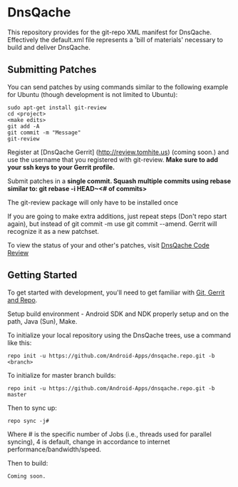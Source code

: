 DnsQache
=====================
This repository provides for the git-repo XML manifest for DnsQache.
Effectively the default.xml file represents a 'bill of materials' necessary to build and deliver DnsQache.

Submitting Patches
------------------
You can send patches by using commands similar to the following example for Ubuntu (though development is not limited to Ubuntu):

    sudo apt-get install git-review
    cd <project>
    <make edits>
    git add -A
    git commit -m "Message"
    git-review

Register at [DnsQache Gerrit] (http://review.tomhite.us) (coming soon.) and use the username that you registered with git-review. **Make sure to add your ssh keys to your Gerrit profile.**

Submit patches in a **single commit. Squash multiple commits using rebase similar to: git rebase -i HEAD~<# of commits>**

The git-review package will only have to be installed once

If you are going to make extra additions, just repeat steps (Don't repo start again), but instead of git commit -m
use git commit --amend. Gerrit will recognize it as a new patchset.

To view the status of your and other's patches, visit [DnsQache Code Review](http://review.tomhite.us)

Getting Started
---------------

To get started with development, you'll need to get
familiar with [Git, Gerrit and Repo](http://source.android.com/download/using-repo).

Setup build environment - Android SDK and NDK properly setup and on the path, Java (Sun), Make.

To initialize your local repository using the DnsQache trees, use a command like this:

    repo init -u https://github.com/Android-Apps/dnsqache.repo.git -b <branch>

To initialize for master branch builds:

    repo init -u https://github.com/Android-Apps/dnsqache.repo.git -b master

Then to sync up:

    repo sync -j#

Where # is the specific number of Jobs (i.e., threads used for parallel syncing), 4 is default, change in accordance to internet performance/bandwidth/speed.

Then to build:

    Coming soon.
